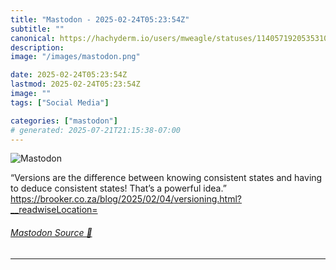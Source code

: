 ```yaml
---
title: "Mastodon - 2025-02-24T05:23:54Z"
subtitle: ""
canonical: https://hachyderm.io/users/mweagle/statuses/114057192053531036
description:
image: "/images/mastodon.png"

date: 2025-02-24T05:23:54Z
lastmod: 2025-02-24T05:23:54Z
image: ""
tags: ["Social Media"]

categories: ["mastodon"]
# generated: 2025-07-21T21:15:38-07:00
---
```

![Mastodon](/images/mastodon.png)

<p>“Versions are the difference between knowing consistent states and having to deduce consistent states! That’s a powerful idea.”<br /><a href="https://brooker.co.za/blog/2025/02/04/versioning.html?__readwiseLocation=" target="_blank" rel="nofollow noopener noreferrer" translate="no"><span class="invisible">https://</span><span class="ellipsis">brooker.co.za/blog/2025/02/04/</span><span class="invisible">versioning.html?__readwiseLocation=</span></a></p>


###### [Mastodon Source 🐘](https://hachyderm.io/@mweagle/114057192053531036)

___
